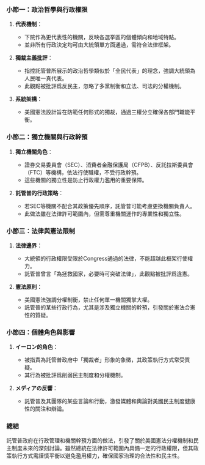### 小節一：政治哲學與行政權限

1. **代表機制**：
    - 下院作為更代表性的機關，反映各選挙區的個體傾向和地域特點。
    - 並非所有行政決定均可由大統領單方面通過，需符合法律框架。

2. **獨裁主義批評**：
    - 指控託管普所展示的政治哲學類似於「全民代表」的理念，強調大統領為人民唯一真代表。
    - 此觀點被批評爲反民主，忽略了多黨制衡和立法、司法的分權機制。

3. **系統架構**：
    - 美國憲法設計旨在防範任何形式的獨裁，通過三權分立確保各部門職能平衡。

### 小節二：獨立機關與行政幹預

1. **獨立機關角色**：
    - 證券交易委員會（SEC）、消費者金融保護局（CFPB）、反託拉斯委員會（FTC）等機構，依法行使職權，不受行政幹預。
    - 這些機關的獨立性是防止行政權力濫用的重要保障。

2. **託管普的行政策略**：
    - 若SEC等機關不配合其政策優先順序，託管普可能考慮更換機關負責人。
    - 此做法雖在法律許可範圍內，但需尊重機關運作的專業性和獨立性。

### 小節三：法律與憲法限制

1. **法律邊界**：
    - 大統領的行政權限受限於Congress通過的法律，不能超越此框架行使權力。
    - 託管普曾言「為拯救國家，必要時可突破法律」，此觀點被批評爲違憲。

2. **憲法原則**：
    - 美國憲法強調分權制衡，禁止任何單一機關獨掌大權。
    - 託管普的某些行政行為，尤其是涉及獨立機關的幹預，引發關於憲法合憲性的質疑。

### 小節四：個體角色與影響

1. **イーロン的角色**：
    - 被指責為託管普政府中「獨裁者」形象的象徵，其政策執行方式常受質疑。
    - 其行為被批評爲削弱民主制度和分權機制。

2. **メディアの反響**：
    - 託管普及其團隊的某些言論和行動，激發媒體和輿論對美國民主制度健康性的關注和辯論。

### 總結

託管普政府在行政管理和機關幹預方面的做法，引發了關於美國憲法分權機制和民主制度未來的深刻討論。雖然總統在法律許可範圍內具備一定的行政權限，但其政策執行方式需謹慎平衡以避免濫用權力，確保國家治理的合法性和民主性。